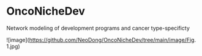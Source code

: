 # OncoNicheDev
Network modeling of development programs and cancer type-specificty

![image](https://github.com/NeoDong/OncoNicheDev/tree/main/image/Fig. 1.jpg)
